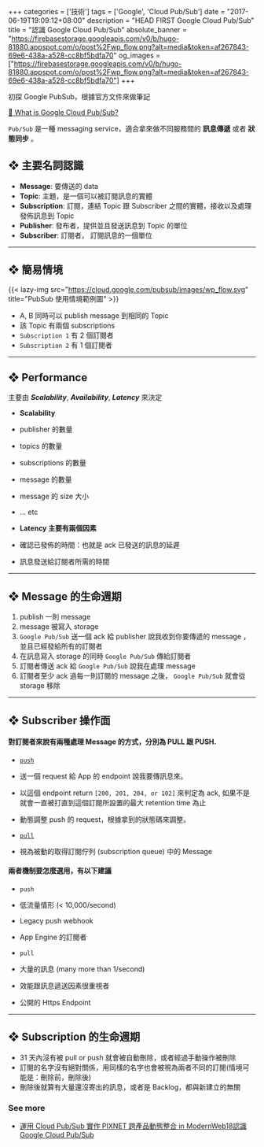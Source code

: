 +++
categories = ['技術']
tags = ['Google', 'Cloud Pub/Sub']
date = "2017-06-19T19:09:12+08:00"
description = "HEAD FIRST Google Cloud Pub/Sub"
title = "認識 Google Cloud Pub/Sub"
absolute_banner = "https://firebasestorage.googleapis.com/v0/b/hugo-81880.appspot.com/o/post%2Fwp_flow.png?alt=media&token=af267843-69e6-438a-a528-cc8bf5bdfa70"
og_images = ["https://firebasestorage.googleapis.com/v0/b/hugo-81880.appspot.com/o/post%2Fwp_flow.png?alt=media&token=af267843-69e6-438a-a528-cc8bf5bdfa70"]
+++

初探 Google PubSub，根據官方文件來做筆記

[🔗  What is Google Cloud Pub/Sub?](https://cloud.google.com/pubsub/docs/overview)

`Pub/Sub` 是一種 messaging service，適合拿來做不同服務間的 __訊息傳遞__ 或者 __狀態同步__ 。
<!--more-->

## ❖ 主要名詞認識
* __Message__: 要傳送的 data
* __Topic__: 主題，是一個可以被訂閱訊息的實體
* __Subscription__: 訂閱，連結 Topic 跟 Subscriber 之間的實體，接收以及處理發佈訊息到 Topic
* __Publisher__: 發布者，提供並且發送訊息到 Topic 的單位
* __Subscriber__: 訂閱者， 訂閱訊息的一個單位

----

## ❖ 簡易情境
{{< lazy-img src="https://cloud.google.com/pubsub/images/wp_flow.svg" title="PubSub 使用情境範例圖" >}}

* A, B 同時可以 publish message 到相同的 Topic
* 該 Topic 有兩個 subscriptions
 * `Subscription 1` 有 2 個訂閱者
 * `Subscription 2` 有 1 個訂閱者

----

## ❖ Performance
主要由 ___Scalability___, ___Availability___, ___Latency___ 來決定

* __Scalability__
 * publisher 的數量
 * topics 的數量
 * subscriptions 的數量
 * message 的數量
 * message 的 size 大小
 * ... etc

* __Latency 主要有兩個因素__
 * 確認已發佈的時間：也就是 ack 已發送的訊息的延遲
 * 訊息發送給訂閱者所需的時間

----

## ❖ Message 的生命週期
1. publish 一則 message
2. message 被寫入 storage
3. `Google Pub/Sub` 送一個 ack 給 publisher 說我收到你要傳遞的 message ，並且已經發給所有的訂閱者
4. 在訊息寫入 storage 的同時 `Google Pub/Sub` 傳給訂閱者
5. 訂閱者傳送 ack 給 `Google Pub/Sub` 說我在處理 message
6. 訂閱者至少 ack 過每一則訂閱的 message 之後， `Google Pub/Sub` 就會從 storage 移除

----

## ❖ Subscriber 操作面

#### 對訂閱者來說有兩種處理 Message 的方式，分別為 __PULL__ 跟 __PUSH__.

* [`push`](https://cloud.google.com/pubsub/docs/push)
 * 送一個 request 給 App 的 endpoint 說我要傳訊息來。
 * 以這個 endpoint return `[200, 201, 204, or 102]` 來判定為 ack, 如果不是就會一直被打直到這個訂閱所設置的最大 retention time 為止
 * 動態調整 push 的 request，根據拿到的狀態碼來調整。

* [`pull`](https://cloud.google.com/pubsub/docs/pull)
 * 視為被動的取得訂閱佇列 (subscription queue) 中的 Message

#### 兩者機制要怎麼選用，有以下建議

* `push`
 * 低流量情形 (< 10,000/second)
 * Legacy push webhook
 * App Engine 的訂閱者


* `pull`
 * 大量的訊息 (many more than 1/second)
 * 效能跟訊息遞送因素很重視者
 * 公開的 Https Endpoint

----

## ❖ Subscription 的生命週期

* 31 天內沒有被 pull or push 就會被自動刪除，或者經過手動操作被刪除
* 訂閱的名字沒有絕對關係，用同樣的名字也會被視為兩者不同的訂閱(情境可能是：刪除前，刪除後)
* 刪除後就算有大量還沒寄出的訊息，或者是 Backlog，都與新建立的無關

### <span class="text-success">__See more__</span>
-  [運用 Cloud Pub/Sub 實作 PIXNET 跨產品動態整合 in ModernWeb18認識 Google Cloud Pub/Sub](/modernweb18_pubsub_feeds_system/)
